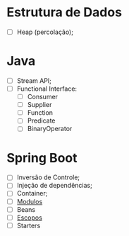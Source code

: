 
# Estrutura de Dados
- [ ] Heap (percolação);

# Java

- [ ] Stream API;
- [ ] Functional Interface:
	- [ ] Consumer
	- [ ] Supplier
	- [ ] Function
	- [ ] Predicate
	- [ ] BinaryOperator

# Spring Boot
- [ ] Inversão de Controle;
- [ ] Injeção de dependências;
- [ ] Container;
- [ ] [Modulos](obsidian://open?vault=anotacoes_ti&file=Modulos%20-%20Spring.png)
- [ ] Beans
- [ ] [Escopos](obsidian://open?vault=anotacoes_ti&file=Escopos%20-%20Spring.png)
- [ ] Starters
